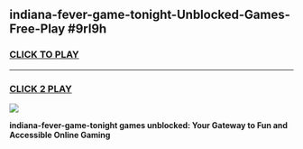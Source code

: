 
## indiana-fever-game-tonight-Unblocked-Games-Free-Play #9rl9h
<h3>
<a href="https://us.freeplayer.one?title=indiana-fever-game-tonight&ref=9M">CLICK TO PLAY</a></h3>
<hr>

<h3>
<a href="https://us.freeplayer.one?title=indiana-fever-game-tonight&ref=9M">CLICK 2 PLAY</a>
  
</h3>

<a href="https://us.freeplayer.one?title=indiana-fever-game-tonight&ref=9M"><img src="https://clearcache.store/games.png"></a>


**indiana-fever-game-tonight games unblocked: Your Gateway to Fun and Accessible Online Gaming**
